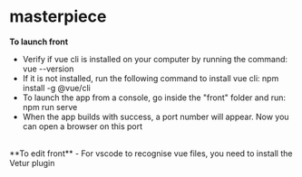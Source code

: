 # masterpiece
 **To launch front**
- Verify if vue cli is installed on your computer by running the command: vue --version
- If it is not installed, run the following command to install vue cli: npm install -g @vue/cli
- To launch the app from a console, go inside the "front" folder and run: npm run serve
- When the app builds with success, a port number will appear. Now you can open a browser on this port 
<br/>
**To edit front**
- For vscode to recognise vue files, you need to install the Vetur plugin
